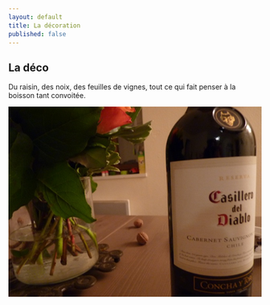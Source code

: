 ```yaml
---
layout: default
title: La décoration
published: false
---
```


## La déco

Du raisin, des noix, des feuilles de vignes, tout ce qui fait penser à la boisson tant convoitée.


![p1080239](/assets/images/pages/p1080239.jpg)
